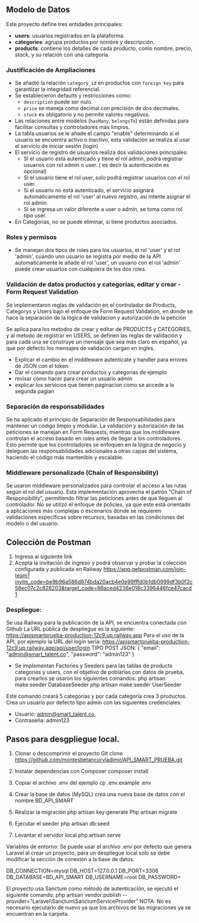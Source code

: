 ## Modelo de Datos
Este proyecto define tres entidades principales:
- **users**: usuarios registrados en la plataforma.
- **categories**: agrupa productos por nombre y descripción.
- **products**: contiene los detalles de cada producto, como nombre, precio, stock, y su relación con una categoría.

### Justificación de Ampliaciones

- Se añadió la relación `category_id` en productos con `foreign key` para garantizar la integridad referencial.
- Se establecieron defaults y restricciones como:
  - `description` puede ser nulo.
  - `price` se maneja como decimal con precisión de dos decimales.
  - `stock` es obligatorio y no permite valores negativos.
- Las relaciones entre modelos (`hasMany`, `belongsTo`) están definidas para facilitar consultas y controladores más limpios.
- La tabla usuarios se le añade el campo "enable" determinando si el usuario se encuentra activo o inactivo, esta validación se realiza al usar el servicio de iniciar sesión (login)
- El servicio de registro de usuarios realiza dos validaciones principales:
  - Si el usuario está autenticado y tiene el rol admin, podrá registrar usuarios con rol admin o user. ( es decir la autenticación es opcional)
  - Si el usuario tiene el rol user, solo podrá registrar usuarios con el rol user.
  - Si el usuario no está autenticado, el servicio asignará automáticamente el rol 'user' al nuevo registro, asi intente asignar el rol admin.
  - Si se ingresa un valor diferente a user o admin, se toma como rol tipo user.
- En Categorias, no se puede eliminar, si tiene productos asociados.

### Roles y permisos
- Se manejan dos tipos de roles para los usuarios, el rol 'user' y el rol 'admin', cuando uno usuario se registra por medio de la API automaticamente le añade el rol 'user', un usuario con el rol 'admin' puede crear usuarios con cualquiera de los dos roles.

### Validación de datos productos y categorias, editar y crear - Form Request Validation

Se implementaron reglas de validación en el controlador de Products, Categorys y Users bajo el enfoque de Form Request Validation, en donde se hace la separación de la lógica de validacion y autorización de la petición

Se aplica para los metodos de crear y editar de PRODUCTS y CATEGORIES, y al metodo de registrar en USERS, se definen las reglas de validación y para cada una se construye un mensaje que sea más claro en español, ya que por defecto los mensajes de validacón cargan en ingles.

- Explicar el cambio en el middleware autenticate y handler para errores de JSON con el token
- Dar el comando para crear productos y categorias de ejemplo
- revisar como hacer para crear un usuario admin 
- explicar los servicios que tienen paginacion como se accede a la segunda pagian

### Separación de responsabilidades

Se ha aplicado el principio de Separación de Responsabilidades para mantener un código limpio y modular. La validación y autorización de las peticiones se manejan en Form Requests, mientras que los middleware controlan el acceso basado en roles antes de llegar a los controladores. Esto permite que los controladores se enfoquen en la lógica de negocio y deleguen las responsabilidades adicionales a otras capas del sistema, haciendo el código más mantenible y escalable.

### Middleware personalizado (Chain of Responsibility)

Se usaron middleware personalizados para controlar el acceso a las rutas según el rol del usuario. Esta implementación aprovecha el patrón "Chain of Responsibility", permitiendo filtrar las peticiones antes de que lleguen al controlador. No se utilizó el enfoque de policies, ya que este está orientado a aplicaciones más complejas o escenarios donde se requieren validaciones específicas sobre recursos, basadas en las condiciones del modelo o del usuario.

## Colección de Postman
1. Ingresa al siguiente link
2. Acepta la invitación de ingreso y podrá observar y probar la colección configurada y publicada en Railway
https://app.getpostman.com/join-team?invite_code=be9b96a586d874bda20acb4e0e99fffd0b1db0999df3b0f2c58ec07c2c828203&target_code=86aced4236e018c3396446fce47cacd1

### Despliegue:
Se usa Railway para la publicación de la API, se encuentra conectada con Github
La URL pùblica de despliegue es la siguiente:
https://apismartprueba-production-12c9.up.railway.app
Para el uso de la API, por ejemplo la URL del login seria:
https://apismartprueba-production-12c9.up.railway.app/api/user/login
TIPO POST
JSON:
{
  "email": "admin@smart_talent.co",
  "password": "admin123"
}

- Se implementan Factories y Seeders para las tablas de products categories y users, con el objetivo de poblarlas con datos de prueba, para crearlos se usaron los siguientes comandos:
php artisan make:seeder DatabaseSeeder
php artisan make:seeder UserSeeder

Este comando creará 5 categorías y por cada categoría crea 3 productos.
Crea un usuario por defecto tipo admin con las siguientes credenciales:
  - Usuario:  admin@smart_talent.co,
  - Contraseña: admin123

## Pasos para desgpliegue local.
1. Clonar o descomprimir el proyecto
Git clone https://github.com/montesbetancurvladimir/API_SMART_PRUEBA.git

2.  Instalar dependencias con Composer 
composer install

3. Copiar el archivo .env del ejemplo
cp .env.example .env

4. Crear la base de datos (MySQL) crea una nueva base de datos con el nombre BD_API_SMART

5. Realizar la migración
php artisan key:generate
Php artisan migrate

6. Ejecutar el seeder
php artisan db:seed

7. Levantar el servidor local
php artisan serve

Variables de entorno:
Se puede usar el archivo .env por defecto que genera Laravel al crear un proyecto, para un despliegue local solo se debe modificar la sección de conexión a la base de datos.

DB_CONNECTION=mysql
DB_HOST=127.0.0.1
DB_PORT=3306
DB_DATABASE=BD_API_SMART
DB_USERNAME=root
DB_PASSWORD=

El proyecto usa Sanctum como método de autenticación, se ejecutó el siguiente comando:
php artisan vendor:publish --provider="Laravel\Sanctum\SanctumServiceProvider"
NOTA: No es necesario ejecutarlo de nuevo ya que los archivos de las migraciones ya se encuentran en la carpeta.




